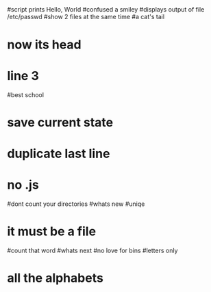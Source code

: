 ##
#script prints Hello, World
#confused a smiley
#displays output of file /etc/passwd
#show 2 files at the same time
#a cat's tail
# now its head
# line 3
#best school
# save current state
# duplicate last line
# no .js
#dont count your directories
#whats new
#uniqe
# it must be a file
#count that word
#whats next
#no love for bins
#letters only
# all the alphabets


